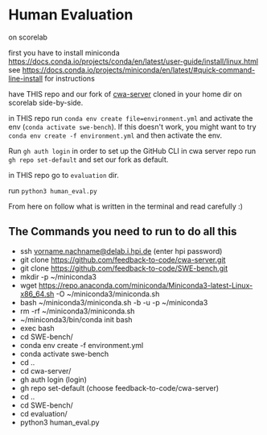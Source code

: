 # Human Evaluation

on scorelab

first you have to install miniconda https://docs.conda.io/projects/conda/en/latest/user-guide/install/linux.html
see https://docs.conda.io/projects/miniconda/en/latest/#quick-command-line-install for instructions

have THIS repo and our fork of [cwa-server](https://github.com/feedback-to-code/cwa-server) cloned in your home dir on scorelab side-by-side.

in THIS repo run `conda env create file=environment.yml` and activate the env (`conda activate swe-bench`).
If this doesn't work, you might want to try `conda env create -f environment.yml` and then activate the env.

Run `gh auth login` in order to set up the GitHub CLI
in cwa server repo run `gh repo set-default` and set our fork as default.

in THIS repo go to `evaluation` dir.

run `python3 human_eval.py`

From here on follow what is written in the terminal and read carefully :)

## The Commands you need to run to do all this
- ssh vorname.nachname@delab.i.hpi.de (enter hpi password)
- git clone https://github.com/feedback-to-code/cwa-server.git
- git clone https://github.com/feedback-to-code/SWE-bench.git
- mkdir -p ~/miniconda3
- wget https://repo.anaconda.com/miniconda/Miniconda3-latest-Linux-x86_64.sh -O ~/miniconda3/miniconda.sh
- bash ~/miniconda3/miniconda.sh -b -u -p ~/miniconda3
- rm -rf ~/miniconda3/miniconda.sh
- ~/miniconda3/bin/conda init bash
- exec bash
- cd SWE-bench/
- conda env create -f environment.yml
- conda activate swe-bench
- cd ..
- cd cwa-server/
- gh auth login (login)
- gh repo set-default (choose feedback-to-code/cwa-server)
- cd ..
- cd SWE-bench/
- cd evaluation/
- python3 human_eval.py
